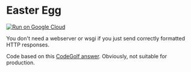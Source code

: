 # Easter Egg

[![Run on Google Cloud](https://deploy.cloud.run/button.svg)](https://deploy.cloud.run)

You don't need a webserver or wsgi if you just send correctly formatted HTTP responses. 

Code based on this [CodeGolf answer](https://codegolf.stackexchange.com/a/41655/25286). Obviously, not suitable for production.